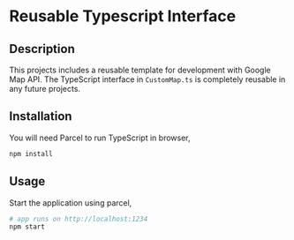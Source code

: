 # Reusable Typescript Interface

## Description

This projects includes a reusable template for development with Google Map API. The TypeScript interface in `CustomMap.ts` is completely reusable in any future projects.

## Installation

You will need Parcel to run TypeScript in browser,

```bash
npm install
```

## Usage

Start the application using parcel,

```bash
# app runs on http://localhost:1234
npm start
```
